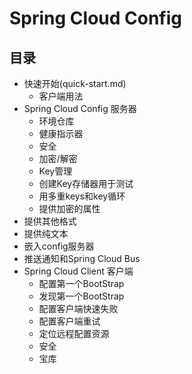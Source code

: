 # Spring Cloud Config

## 目录

- 快速开始(quick-start.md)
  - 客户端用法
- Spring Cloud Config 服务器
  - 环境仓库
  - 健康指示器
  - 安全
  - 加密/解密
  - Key管理
  - 创建Key存储器用于测试
  - 用多重keys和key循环
  - 提供加密的属性
- 提供其他格式
- 提供纯文本
- 嵌入config服务器
- 推送通知和Spring Cloud Bus
- Spring Cloud Client 客户端
  - 配置第一个BootStrap
  - 发现第一个BootStrap
  - 配置客户端快速失败
  - 配置客户端重试
  - 定位远程配置资源
  - 安全
  - 宝库